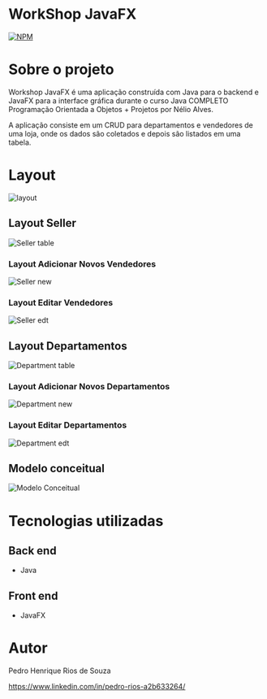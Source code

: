 # WorkShop JavaFX
[![NPM](https://img.shields.io/npm/l/react)](https://github.com/devsuperior/sds1-wmazoni/blob/master/LICENSE) 

# Sobre o projeto

Workshop JavaFX é uma aplicação construída com Java para o backend e JavaFX para a interface gráfica durante o curso Java COMPLETO Programação Orientada a Objetos + Projetos por Nélio Alves.

A aplicação consiste em um CRUD para departamentos e vendedores de uma loja, onde os dados são coletados e depois são listados em uma tabela.  

# Layout
![layout](https://github.com/Alt3rs/workshop-javafx-jdbc/assets/86619095/5d22ec4f-5506-48fa-9e9f-8f2d35bbf766)

## Layout Seller
![Seller table](https://github.com/Alt3rs/workshop-javafx-jdbc/assets/86619095/e3d4cfd5-ec6b-4db1-8bb1-601623af29dc)

### Layout Adicionar Novos Vendedores
![Seller new](https://github.com/Alt3rs/workshop-javafx-jdbc/assets/86619095/3d49a025-1f10-4932-b16e-fd2570892242)

### Layout Editar Vendedores
![Seller edt](https://github.com/Alt3rs/workshop-javafx-jdbc/assets/86619095/6ccdba03-d3b2-46db-a7a9-4e6e7144582f)

## Layout Departamentos
![Department table](https://github.com/Alt3rs/workshop-javafx-jdbc/assets/86619095/aab56d69-9c2a-419e-b939-d9ca80fa74e9)

### Layout Adicionar Novos Departamentos
![Department new](https://github.com/Alt3rs/workshop-javafx-jdbc/assets/86619095/645b2bde-0f5f-4d8c-8316-b98bebf4c5e6)

### Layout Editar Departamentos
![Department edt](https://github.com/Alt3rs/workshop-javafx-jdbc/assets/86619095/b3e18d5b-d8b1-46a5-b2f3-c80fdd25f66c)

## Modelo conceitual
![Modelo Conceitual](https://github.com/Alt3rs/workshop-javafx-jdbc/assets/86619095/f7a7fe3e-91ef-4e9d-a22f-e03e30cb7718)

# Tecnologias utilizadas
## Back end
- Java
## Front end
- JavaFX

# Autor

Pedro Henrique Rios de Souza

https://www.linkedin.com/in/pedro-rios-a2b633264/
